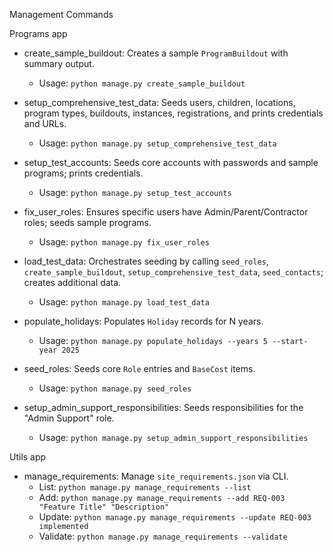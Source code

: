 Management Commands

Programs app
- create_sample_buildout: Creates a sample `ProgramBuildout` with summary output.
  - Usage: `python manage.py create_sample_buildout`

- setup_comprehensive_test_data: Seeds users, children, locations, program types, buildouts, instances, registrations, and prints credentials and URLs.
  - Usage: `python manage.py setup_comprehensive_test_data`

- setup_test_accounts: Seeds core accounts with passwords and sample programs; prints credentials.
  - Usage: `python manage.py setup_test_accounts`

- fix_user_roles: Ensures specific users have Admin/Parent/Contractor roles; seeds sample programs.
  - Usage: `python manage.py fix_user_roles`

- load_test_data: Orchestrates seeding by calling `seed_roles`, `create_sample_buildout`, `setup_comprehensive_test_data`, `seed_contacts`; creates additional data.
  - Usage: `python manage.py load_test_data`

- populate_holidays: Populates `Holiday` records for N years.
  - Usage: `python manage.py populate_holidays --years 5 --start-year 2025`

- seed_roles: Seeds core `Role` entries and `BaseCost` items.
  - Usage: `python manage.py seed_roles`

- setup_admin_support_responsibilities: Seeds responsibilities for the "Admin Support" role.
  - Usage: `python manage.py setup_admin_support_responsibilities`

Utils app
- manage_requirements: Manage `site_requirements.json` via CLI.
  - List: `python manage.py manage_requirements --list`
  - Add: `python manage.py manage_requirements --add REQ-003 "Feature Title" "Description"`
  - Update: `python manage.py manage_requirements --update REQ-003 implemented`
  - Validate: `python manage.py manage_requirements --validate`

